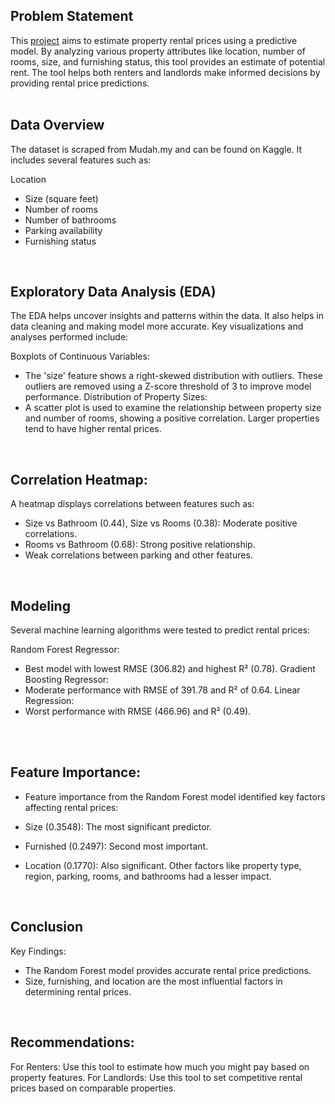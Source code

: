 ## Problem Statement
This [project](https://rental-app-950459599507.asia-southeast1.run.app/) aims to estimate property rental prices using a predictive model. By analyzing various property attributes like location, number of rooms, size, and furnishing status, this tool provides an estimate of potential rent. The tool helps both renters and landlords make informed decisions by providing rental price predictions.<br>
<br>

## Data Overview
The dataset is scraped from Mudah.my and can be found on Kaggle. It includes several features such as:

Location
- Size (square feet)
- Number of rooms
- Number of bathrooms
- Parking availability
- Furnishing status
<br>


## Exploratory Data Analysis (EDA)
The EDA helps uncover insights and patterns within the data. It also helps in data cleaning and making model more accurate. Key visualizations and analyses performed include:

Boxplots of Continuous Variables:
- The 'size' feature shows a right-skewed distribution with outliers. These outliers are removed using a Z-score threshold of 3 to improve model performance.
Distribution of Property Sizes:
- A scatter plot is used to examine the relationship between property size and number of rooms, showing a positive correlation. Larger properties tend to have higher rental prices.
<br>


## Correlation Heatmap:
A heatmap displays correlations between features such as:

- Size vs Bathroom (0.44), Size vs Rooms (0.38): Moderate positive correlations.
- Rooms vs Bathroom (0.68): Strong positive relationship.
- Weak correlations between parking and other features.
<br>


## Modeling
Several machine learning algorithms were tested to predict rental prices:

Random Forest Regressor:
- Best model with lowest RMSE (306.82) and highest R² (0.78).
Gradient Boosting Regressor:
- Moderate performance with RMSE of 391.78 and R² of 0.64.
Linear Regression:
- Worst performance with RMSE (466.96) and R² (0.49).
<br>
<br>

## Feature Importance:
- Feature importance from the Random Forest model identified key factors affecting rental prices:

- Size (0.3548): The most significant predictor.
- Furnished (0.2497): Second most important.
- Location (0.1770): Also significant.
Other factors like property type, region, parking, rooms, and bathrooms had a lesser impact.
<br>

## Conclusion
Key Findings:
- The Random Forest model provides accurate rental price predictions.
- Size, furnishing, and location are the most influential factors in determining rental prices.
<br>


## Recommendations:
For Renters: Use this tool to estimate how much you might pay based on property features.
For Landlords: Use this tool to set competitive rental prices based on comparable properties.


